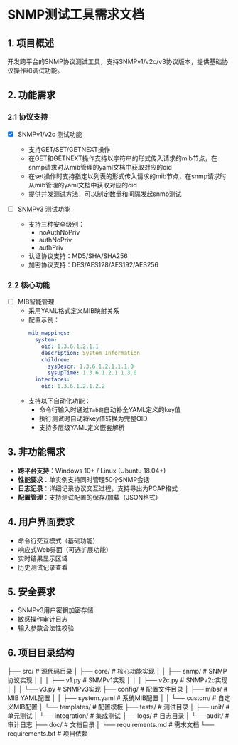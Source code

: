 # SNMP测试工具需求文档

## 1. 项目概述
开发跨平台的SNMP协议测试工具，支持SNMPv1/v2c/v3协议版本，提供基础协议操作和调试功能。

## 2. 功能需求

### 2.1 协议支持
- [x] SNMPv1/v2c 测试功能
  - 支持GET/SET/GETNEXT操作
  - 在GET和GETNEXT操作支持以字符串的形式传入请求的mib节点，在snmp请求时从mib管理的yaml文档中获取对应的oid
  - 在set操作时支持指定以列表的形式传入请求的mib节点，在snmp请求时从mib管理的yaml文档中获取对应的oid
  - 提供并发测试方法，可以制定数量和间隔发起snmp测试

- [ ] SNMPv3 测试功能
  - 支持三种安全级别：
    - noAuthNoPriv
    - authNoPriv
    - authPriv
  - 认证协议支持：MD5/SHA/SHA256
  - 加密协议支持：DES/AES128/AES192/AES256

### 2.2 核心功能
- [ ] MIB智能管理
  - 采用YAML格式定义MIB映射关系
  - 配置示例：
    ```yaml
    mib_mappings:
      system:
        oid: 1.3.6.1.2.1.1
        description: System Information
        children:
          sysDescr: 1.3.6.1.2.1.1.1.0
          sysUpTime: 1.3.6.1.2.1.1.3.0
      interfaces:
        oid: 1.3.6.1.2.1.2.2
    ```
  - 支持以下自动化功能：
    - 命令行输入时通过`Tab键`自动补全YAML定义的key值
    - 执行测试时自动将key值转换为完整OID
    - 支持多层级YAML定义嵌套解析

## 3. 非功能需求
- **跨平台支持**：Windows 10+ / Linux (Ubuntu 18.04+)
- **性能要求**：单实例支持同时管理50个SNMP会话
- **日志记录**：详细记录协议交互过程，支持导出为PCAP格式
- **配置管理**：支持测试配置的保存/加载（JSON格式）

## 4. 用户界面要求
- 命令行交互模式（基础功能）
- 响应式Web界面（可选扩展功能）
- 实时结果显示区域
- 历史测试记录查看

## 5. 安全要求
- SNMPv3用户密钥加密存储
- 敏感操作审计日志
- 输入参数合法性校验

## 6. 项目目录结构
├── src/                    # 源代码目录
│   ├── core/              # 核心功能实现
│   │   ├── snmp/         # SNMP协议实现
│   │   │   ├── v1.py    # SNMPv1实现
│   │   │   ├── v2c.py   # SNMPv2c实现
│   │   │   └── v3.py    # SNMPv3实现
├── config/                # 配置文件目录
│   ├── mibs/             # MIB YAML配置
│   │   ├── system.yaml  # 系统MIB配置
│   │   └── custom/      # 自定义MIB配置
│   └── templates/        # 配置模板
├── tests/                 # 测试目录
│   ├── unit/            # 单元测试
│   └── integration/     # 集成测试
├── logs/                  # 日志目录
│   └── audit/           # 审计日志
├── doc/                   # 文档目录
│   └── requirements.md  # 需求文档
└── requirements.txt       # 项目依赖
